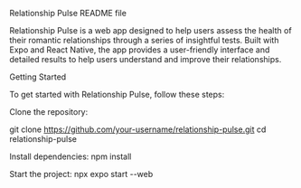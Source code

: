 Relationship Pulse README file

Relationship Pulse is a web app designed to help users assess the health of their romantic relationships through a series of insightful tests. Built with Expo and React Native, the app provides a user-friendly interface and detailed results to help users understand and improve their relationships.

Getting Started

To get started with Relationship Pulse, follow these steps:

Clone the repository:

git clone https://github.com/your-username/relationship-pulse.git
cd relationship-pulse

Install dependencies:
npm install

Start the project:
npx expo start --web
